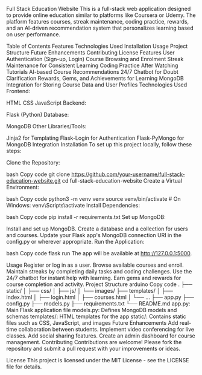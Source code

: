 Full Stack Education Website
This is a full-stack web application designed to provide online education similar to platforms like Coursera or Udemy. The platform features courses, streak maintenance, coding practice, rewards, and an AI-driven recommendation system that personalizes learning based on user performance.

Table of Contents
Features
Technologies Used
Installation
Usage
Project Structure
Future Enhancements
Contributing
License
Features
User Authentication (Sign-up, Login)
Course Browsing and Enrolment
Streak Maintenance for Consistent Learning
Coding Practice After Watching Tutorials
AI-based Course Recommendations
24/7 Chatbot for Doubt Clarification
Rewards, Gems, and Achievements for Learning
MongoDB Integration for Storing Course Data and User Profiles
Technologies Used
Frontend:

HTML
CSS
JavaScript
Backend:

Flask (Python)
Database:

MongoDB
Other Libraries/Tools:

Jinja2 for Templating
Flask-Login for Authentication
Flask-PyMongo for MongoDB Integration
Installation
To set up this project locally, follow these steps:

Clone the Repository:

bash
Copy code
git clone https://github.com/your-username/full-stack-education-website.git
cd full-stack-education-website
Create a Virtual Environment:

bash
Copy code
python3 -m venv venv
source venv/bin/activate  # On Windows: venv\Scripts\activate
Install Dependencies:

bash
Copy code
pip install -r requirements.txt
Set up MongoDB:

Install and set up MongoDB.
Create a database and a collection for users and courses.
Update your Flask app's MongoDB connection URI in the config.py or wherever appropriate.
Run the Application:

bash
Copy code
flask run
The app will be available at http://127.0.0.1:5000.

Usage
Register or log in as a user.
Browse available courses and enroll.
Maintain streaks by completing daily tasks and coding challenges.
Use the 24/7 chatbot for instant help with learning.
Earn gems and rewards for course completion and activity.
Project Structure
arduino
Copy code
.
├── static/
│   ├── css/
│   ├── js/
│   └── images/
├── templates/
│   ├── index.html
│   ├── login.html
│   ├── courses.html
│   └── ...
├── app.py
├── config.py
├── models.py
├── requirements.txt
└── README.md
app.py: Main Flask application file
models.py: Defines MongoDB models and schemas
templates/: HTML templates for the app
static/: Contains static files such as CSS, JavaScript, and images
Future Enhancements
Add real-time collaboration between students.
Implement video conferencing for live classes.
Add social sharing features.
Create an admin dashboard for course management.
Contributing
Contributions are welcome! Please fork the repository and submit a pull request with your improvements or ideas.

License
This project is licensed under the MIT License - see the LICENSE file for details.

